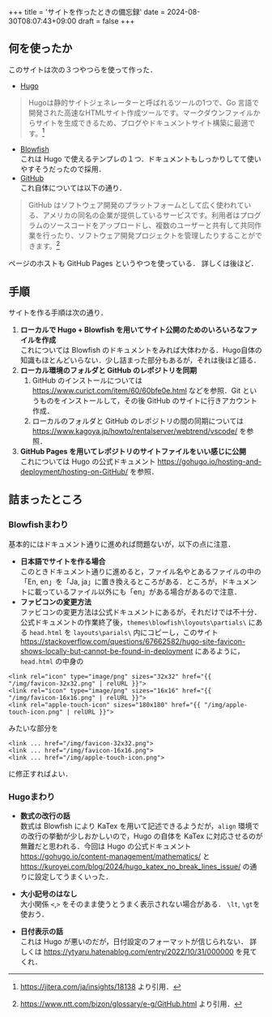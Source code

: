 +++
title = 'サイトを作ったときの備忘録'
date = 2024-08-30T08:07:43+09:00
draft = false
+++
## 何を使ったか
このサイトは次の３つやつらを使って作った．
- [Hugo](https://gohugo.io/)  
> Hugoは静的サイトジェネレーターと呼ばれるツールの1つで、Go 言語で開発された高速なHTMLサイト作成ツールです。マークダウンファイルからサイトを生成できるため、ブログやドキュメントサイト構築に最適です。[^1]
[^1]: https://jitera.com/ja/insights/18138 より引用．
- [Blowfish](https://blowfish.page/ja/)  
これは Hugo で使えるテンプレの１つ．ドキュメントもしっかりしてて使いやすそうだったので採用．
- [GitHub](https://github.co.jp/)  
これ自体については以下の通り．
> GitHub はソフトウェア開発のプラットフォームとして広く使われている、アメリカの同名の企業が提供しているサービスです。利用者はプログラムのソースコードをアップロードし、複数のユーザーと共有して共同作業を行ったり、ソフトウェア開発プロジェクトを管理したりすることができます。[^2]
[^2]: https://www.ntt.com/bizon/glossary/e-g/GitHub.html より引用．

ページのホストも GitHub Pages というやつを使っている．
詳しくは後ほど．

## 手順
サイトを作る手順は次の通り．
1. **ローカルで Hugo + Blowfish を用いてサイト公開のためのいろいろなファイルを作成**  
これについては Blowfish のドキュメントをみれば大体わかる．Hugo自体の知識もほとんどいらない．少し詰まった部分もあるが，それは後ほど語る．
2. **ローカル環境のフォルダと GitHub のレポジトリを同期**  
    1. GitHub のインストールについては https://www.curict.com/item/60/60bfe0e.html などを参照．Git というものをインストールして，その後 GitHub のサイトに行きアカウント作成．
    2. ローカルのフォルダと GitHub のレポジトリの間の同期については https://www.kagoya.jp/howto/rentalserver/webtrend/vscode/ を参照．
3. **GitHub Pages を用いてレポジトリのサイトファイルをいい感じに公開**  
これについては Hugo の公式ドキュメント https://gohugo.io/hosting-and-deployment/hosting-on-GitHub/ を参照．

## 詰まったところ
### Blowfishまわり
基本的にはドキュメント通りに進めれば問題ないが，以下の点に注意．
- **日本語でサイトを作る場合**  
このときドキュメント通りに進めると，ファイル名やとあるファイルの中の「En, en」を「Ja, ja」に置き換えるところがある．ところが，ドキュメントに載っているファイル以外にも「en」がある場合があるので注意．
- **ファビコンの変更方法**  
ファビコンの変更方法は公式ドキュメントにあるが，それだけでは不十分．公式ドキュメントの作業終了後，`themes\blowfish\loyouts\partials\` にある `head.html` を `layouts\parials\` 内にコピーし，このサイト https://stackoverflow.com/questions/67662582/hugo-site-favicon-shows-locally-but-cannot-be-found-in-deployment にあるように，`head.html` の中身の
```
<link rel="icon" type="image/png" sizes="32x32" href="{{ "/img/favicon-32x32.png" | relURL }}">
<link rel="icon" type="image/png" sizes="16x16" href="{{ "/img/favicon-16x16.png" | relURL }}">
<link rel="apple-touch-icon" sizes="180x180" href="{{ "/img/apple-touch-icon.png" | relURL }}">
```
みたいな部分を
```
<link ... href="/img/favicon-32x32.png">
<link ... href="/img/favicon-16x16.png">
<link ... href="/img/apple-touch-icon.png">
```
に修正すればよい．
### Hugoまわり
- **数式の改行の話**  
数式は Blowfish により KaTex を用いて記述できるようだが，`align` 環境での改行の挙動が少しおかしいので，Hugo の自体を KaTex に対応させるのが無難だと思われる．今回は Hugo の公式ドキュメント https://gohugo.io/content-management/mathematics/ と https://kuroyei.com/blog/2024/hugo_katex_no_break_lines_issue/ の通りに設定してうまくいった．

- **大小記号のはなし**  
大小関係 `<`,`>` をそのまま使うとうまく表示されない場合がある．
`\lt`, `\gt`を使おう．

- **日付表示の話**  
これは Hugo が悪いのだが，日付設定のフォーマットが信じられない．
詳しくは https://ytyaru.hatenablog.com/entry/2022/10/31/000000 を見てくれ．